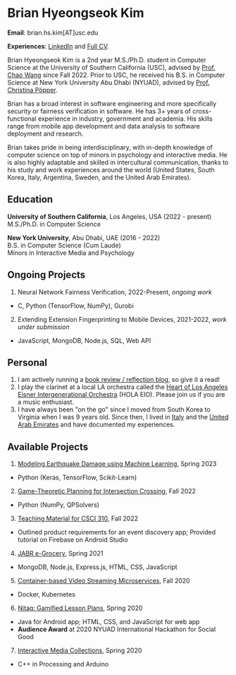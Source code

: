 # Brian Hyeongseok Kim
**Email**: brian.hs.kim[AT]usc.edu


**Experiences**: [LinkedIn](https://www.linkedin.com/in/briankim113/) and [Full CV](https://briankim113.github.io/page/CV-2023-full.pdf).

Brian Hyeongseok Kim is a 2nd year M.S./Ph.D. student in Computer Science at the University of Southern California (USC), advised by [Prof. Chao Wang](https://sites.usc.edu/chaowang/) since Fall 2022. Prior to USC, he received his B.S. in Computer Science at New York University Abu Dhabi (NYUAD), advised by [Prof. Christina Pöpper](https://poepper.net/).

Brian has a broad interest in software engineering and more specifically security or fairness verification in software. He has 3+ years of cross-functional experience in industry, government and academia. His skills range from mobile app development and data analysis to software deployment and research.

Brian takes pride in being interdisciplinary, with in-depth knowledge of computer science on top of minors in psychology and interactive media. He is also highly adaptable and skilled in intercultural communication, thanks to his study and work experiences around the world (United States, South Korea, Italy, Argentina, Sweden, and the United Arab Emirates).

## Education
**University of Southern California**, Los Angeles, USA (2022 - present)  
M.S./Ph.D. in Computer Science

**New York University**, Abu Dhabi, UAE (2016 - 2022)  
B.S. in Computer Science (Cum Laude)  
Minors in Interactive Media and Psychology

## Ongoing Projects
1. Neural Network Fairness Verification, 2022-Present, _ongoing work_
  * C, Python (TensorFlow, NumPy), Gurobi
2. Extending Extension Fingerprinting to Mobile Devices, 2021-2022, _work under submission_
  * JavaScript, MongoDB, Node.js, SQL, Web API

## Personal
1. I am actively running a [book review / reflection blog](https://brianreadsbooks.wordpress.com/), so give it a read!
2. I play the clarinet at a local LA orchestra called the [Heart of Los Angeles Eisner Intergenerational Orchestra](https://www.holaio.org) (HOLA EIO). Please join us if you are a music enthusiast.
3. I have always been "on the go" since I moved from South Korea to Virginia when I was 9 years old. Since then, I lived in [Italy](https://briankim113.wixsite.com/ciao-italia) and the [United Arab Emirates](https://briankim113.wixsite.com/nyuad) and have documented my experiences.

## Available Projects
1. [Modeling Earthquake Damage using Machine Learning](https://github.com/briankim113/CSCI567_FinalProject), Spring 2023
* Python (Keras, TensorFlow, Scikit-Learn)
2. [Game-Theoretic Planning for Intersection Crossing](https://github.com/sjwil/CS513Project), Fall 2022
* Python (NumPy, QPSolvers)
3. [Teaching Material for CSCI 310](https://github.com/briankim113/CSCI310), Fall 2022
* Outlined product requirements for an event discovery app; Provided tutorial on Firebase on Android Studio
4. [JABR e-Grocery](https://github.com/briankim113/JABR-eGrocery), Spring 2021
* MongoDB, Node.js, Express.js, HTML, CSS, JavaScript
5. [Container-based Video Streaming Microservices](https://github.com/briankim113/gist-internship), Fall 2020
* Docker, Kubernetes
6. [Nitaq: Gamified Lesson Plans](https://github.com/briankim113/nitaq), Spring 2020
* Java for Android app; HTML, CSS, and JavaScript for web app
* **Audience Award** at 2020 NYUAD International Hackathon for Social Good
7. [Interactive Media Collections](https://github.com/briankim113/Introduction-to-Interactive-Media), Spring 2020
* C++ in Processing and Arduino
